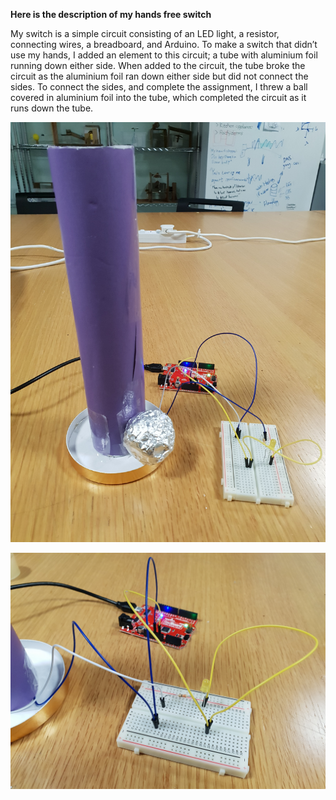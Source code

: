 **Here is the description of my hands free switch**

My switch is a simple circuit consisting of an LED light, a resistor, connecting wires, a breadboard, and Arduino. To make a switch that didn’t use my hands, I added an element to this circuit; a tube with aluminium foil running down either side. When added to the circuit, the tube broke the circuit as the aluminium foil ran down either side but did not connect the sides. To connect the sides, and complete the assignment, I threw a ball covered in aluminium foil into the tube, which completed the circuit as it runs down the tube.

![](20200203_212849.jpg)

![](20200203_213153.jpg)

